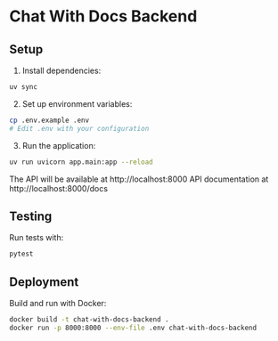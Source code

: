 # Chat With Docs Backend

## Setup

1. Install dependencies:
```bash
uv sync
```

2. Set up environment variables:
```bash
cp .env.example .env
# Edit .env with your configuration
```

3. Run the application:
```bash
uv run uvicorn app.main:app --reload
```

The API will be available at http://localhost:8000
API documentation at http://localhost:8000/docs

## Testing

Run tests with:
```bash
pytest
```

## Deployment

Build and run with Docker:
```bash
docker build -t chat-with-docs-backend .
docker run -p 8000:8000 --env-file .env chat-with-docs-backend
```
